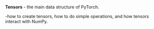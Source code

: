 **Tensors** - the main data structure of PyTorch. 

  -how to create tensors, how to do simple operations, and how tensors interact with NumPy.

